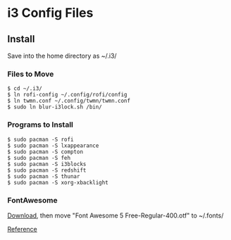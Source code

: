 # i3 Config Files

## Install
Save into the home directory as ~/.i3/

### Files to Move
    $ cd ~/.i3/
    $ ln rofi-config ~/.config/rofi/config
    $ ln twmn.conf ~/.config/twmn/twmn.conf
    $ sudo ln blur-i3lock.sh /bin/

### Programs to Install
    $ sudo pacman -S rofi
    $ sudo pacman -S lxappearance
    $ sudo pacman -S compton
    $ sudo pacman -S feh
    $ sudo pacman -S i3blocks
    $ sudo pacman -S redshift
    $ sudo pacman -S thunar
    $ sudo pacman -S xorg-xbacklight

### FontAwesome
[Download](https://github.com/FortAwesome/Font-Awesome), then move "Font Awesome 5 Free-Regular-400.otf" to ~/.fonts/

[Reference](https://fontawesome.com/cheatsheet?from=io)
